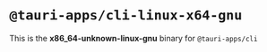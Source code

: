# `@tauri-apps/cli-linux-x64-gnu`

This is the **x86_64-unknown-linux-gnu** binary for `@tauri-apps/cli`
